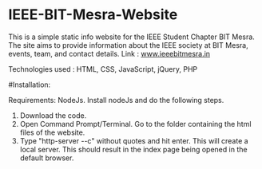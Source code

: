 # IEEE-BIT-Mesra-Website
This is a simple static info website for the IEEE Student Chapter BIT Mesra. The site aims to provide information about the IEEE society at BIT Mesra, events, team, and contact details.
Link : www.ieeebitmesra.in

Technologies used : HTML, CSS, JavaScript, jQuery, PHP

#Installation:

Requirements: NodeJs. Install nodeJs and do the following steps.

1. Download the code.
2. Open Command Prompt/Terminal. Go to the folder containing the html files of the website.
3. Type "http-server --c" without quotes and hit enter. This will create a local server. This should result in the index page being opened in the default browser.


